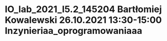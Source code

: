 # IO_lab_2021_I5.2_145204 Bartłomiej Kowalewski 26.10.2021 13:30-15:00 Inzynieriaa_oprogramowaniaaa
